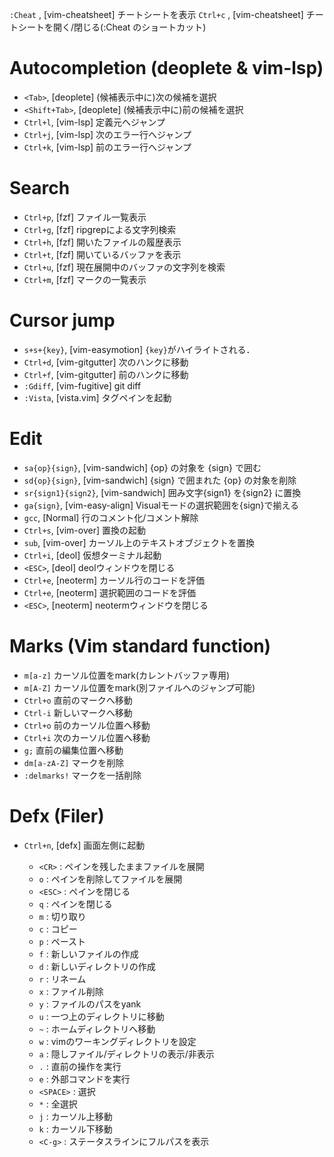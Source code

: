 `:Cheat` ,<Normal> [vim-cheatsheet] チートシートを表示
`Ctrl+c` ,<Normal> [vim-cheatsheet] チートシートを開く/閉じる(:Cheat のショートカット)
# Autocompletion (deoplete & vim-lsp)
- `<Tab>`,            <Insert>  [deoplete]       (候補表示中に)次の候補を選択
- `<Shift+Tab>`,      <Insert>  [deoplete]       (候補表示中に)前の候補を選択
- `Ctrl+l`,           <Normal>  [vim-lsp]        定義元へジャンプ
- `Ctrl+j`,           <Normal>  [vim-lsp]        次のエラー行へジャンプ
- `Ctrl+k`,           <Normal>  [vim-lsp]        前のエラー行へジャンプ
# Search
- `Ctrl+p`,           <Normal>  [fzf]            ファイル一覧表示
- `Ctrl+g`,           <Normal>  [fzf]            ripgrepによる文字列検索
- `Ctrl+h`,           <Normal>  [fzf]            開いたファイルの履歴表示
- `Ctrl+t`,           <Normal>  [fzf]            開いているバッファを表示
- `Ctrl+u`,           <Normal>  [fzf]            現在展開中のバッファの文字列を検索
- `Ctrl+m`,           <Normal>  [fzf]            マークの一覧表示
# Cursor jump
- `s+s+{key}`,        <Normal>  [vim-easymotion] `{key}`がハイライトされる．
- `Ctrl+d`,           <Normal>  [vim-gitgutter]  次のハンクに移動
- `Ctrl+f`,           <Normal>  [vim-gitgutter]  前のハンクに移動
- `:Gdiff`,           <Normal>  [vim-fugitive]   git diff
- `:Vista`,           <Normal>  [vista.vim]      タグペインを起動
# Edit
- `sa{op}{sign}`,     <Normal>  [vim-sandwich]   {op} の対象を {sign} で囲む
- `sd{op}{sign}`,     <Normal>  [vim-sandwich]   {sign} で囲まれた {op} の対象を削除
- `sr{sign1}{sign2}`, <Normal>  [vim-sandwich]   囲み文字{sign1} を{sign2} に置換
- `ga{sign}`,         <Visual>  [vim-easy-align] Visualモードの選択範囲を{sign}で揃える
- `gcc`,              <Normal>  [Normal]         行のコメント化/コメント解除
- `Ctrl+s`,           <Normal>  [vim-over]       置換の起動
- `sub`,              <Normal>  [vim-over]       カーソル上のテキストオブジェクトを置換
- `Ctrl+i`,           <Normal>  [deol]           仮想ターミナル起動
- `<ESC>`,            <Terminal>[deol]           deolウィンドウを閉じる
- `Ctrl+e`,           <Normal>  [neoterm]        カーソル行のコードを評価
- `Ctrl+e`,           <Visual>  [neoterm]        選択範囲のコードを評価
- `<ESC>`,            <Terminal>[neoterm]        neotermウィンドウを閉じる
# Marks (Vim standard function)
- `m[a-z]`            <Normal>                   カーソル位置をmark(カレントバッファ専用)
- `m[A-Z]`            <Normal>                   カーソル位置をmark(別ファイルへのジャンプ可能)
- `Ctrl+o`            <Normal>                   直前のマークへ移動
- `Ctrl-i`            <Normal>                   新しいマークへ移動
- `Ctrl+o`            <Normal>                   前のカーソル位置へ移動
- `Ctrl+i`            <Normal>                   次のカーソル位置へ移動
- `g;`                <Normal>                   直前の編集位置へ移動
- `dm[a-zA-Z]`        <Normal>                   マークを削除
- `:delmarks!`        <Normal>                   マークを一括削除
# Defx (Filer)
- `Ctrl+n`,           <Normal>  [defx]           画面左側に起動
  - `<CR>`    : ペインを残したままファイルを展開
  - `o`       : ペインを削除してファイルを展開
  - `<ESC>`   : ペインを閉じる
  - `q`       : ペインを閉じる
  - `m`       : 切り取り
  - `c`       : コピー
  - `p`       : ペースト
  - `f`       : 新しいファイルの作成
  - `d`       : 新しいディレクトリの作成
  - `r`       : リネーム
  - `x`       : ファイル削除
  - `y`       : ファイルのパスをyank
  - `u`       : 一つ上のディレクトリに移動
  - `~`       : ホームディレクトリへ移動
  - `w`       : vimのワーキングディレクトリを設定
  - `a`       : 隠しファイル/ディレクトリの表示/非表示
  - `.`       : 直前の操作を実行
  - `e`       : 外部コマンドを実行
  - `<SPACE>` : 選択
  - `*`       : 全選択
  - `j`       : カーソル上移動
  - `k`       : カーソル下移動
  - `<C-g>`   : ステータスラインにフルパスを表示

